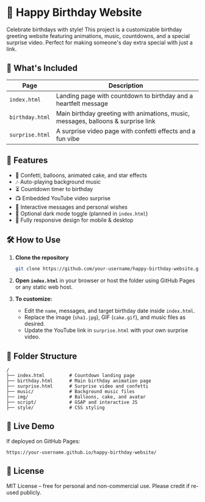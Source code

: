 # 🎂 Happy Birthday Website

Celebrate birthdays with style! This project is a customizable birthday greeting website featuring animations, music, countdowns, and a special surprise video. Perfect for making someone's day extra special with just a link.

## 🌟 What's Included

| Page | Description |
|------|-------------|
| `index.html` | Landing page with countdown to birthday and a heartfelt message |
| `birthday.html` | Main birthday greeting with animations, music, messages, balloons & surprise link |
| `surprise.html` | A surprise video page with confetti effects and a fun vibe |

## 💖 Features

- 🎉 Confetti, balloons, animated cake, and star effects
- 🎶 Auto-playing background music
- ⏳ Countdown timer to birthday
- 📺 Embedded YouTube video surprise
- 🎁 Interactive messages and personal wishes
- 🌙 Optional dark mode toggle (planned in `index.html`)
- 📱 Fully responsive design for mobile & desktop

## 🛠️ How to Use

1. **Clone the repository**
   ```bash
   git clone https://github.com/your-username/happy-birthday-website.git
   ```

2. **Open `index.html`** in your browser or host the folder using GitHub Pages or any static web host.

3. **To customize:**
   - Edit the `name`, messages, and target birthday date inside `index.html`.
   - Replace the image (`sha1.jpg`), GIF (`cake.gif`), and music files as desired.
   - Update the YouTube link in `surprise.html` with your own surprise video.

## 📁 Folder Structure

```
/
├── index.html         # Countdown landing page
├── birthday.html      # Main birthday animation page
├── surprise.html      # Surprise video and confetti
├── music/             # Background music files
├── img/               # Balloons, cake, and avatar
├── script/            # GSAP and interactive JS
├── style/             # CSS styling
```

## 🔗 Live Demo

If deployed on GitHub Pages:
```
https://your-username.github.io/happy-birthday-website/
```

## 📄 License

MIT License – free for personal and non-commercial use. Please credit if re-used publicly.